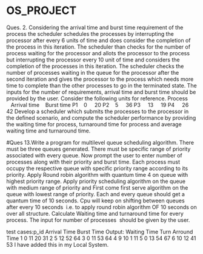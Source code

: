 # OS_PROJECT
Ques. 2. Considering the arrival time and burst time requirement of the process the scheduler schedules the processes by interrupting the processor after every 6 units of time and does consider the completion of the process in this iteration. The scheduler than checks for the number of process waiting for the processor and allots the processor to the process but interrupting the processor every 10 unit of time and considers the completion of the processes in this iteration. The scheduler checks the number of processes waiting in the queue for the processor after the second iteration and gives the processor to the process which needs more time to complete than the other processes to go in the terminated state.
The inputs for the number of requirements, arrival time and burst time should be provided by the user.
Consider the following units for reference.
Process    Arrival time    Burst time
P1   		     0    	         	20
P2   		     5    		        36
P3    		   13    	        	19
P4    		   26    		        42
Develop a scheduler which submits the processes to the processor in the defined scenario, and compute the scheduler performance by providing the waiting time for process, turnaround time for process and average waiting time and turnaround time.


#Ques 13.Write a program for multilevel queue scheduling algorithm. There must be three queues generated. There must be specific range of priority associated with every queue. Now prompt the user to enter number of processes along with their priority and burst time. Each process must occupy the respective queue with specific priority range according to its priority. Apply Round robin algorithm with quantum time 4 on queue with highest priority range. Apply priority scheduling algorithm on the queue with medium range of priority and First come first serve algorithm on the queue with lowest range of priority. Each and every queue should get a quantum time of 10 seconds. Cpu will keep on shifting between queues after every 10 seconds  i.e. to apply round robin algorithm OF 10 seconds on over all structure.
Calculate Waiting time and turnaround time for every process. The input for number of processes  should be given by the user.

test cases:p_id     Arrival Time   Burst Time      Output:  Waiting Time        Turn Arround Time
            1           0             11                        20                    31
            2           5             12                        52                    64
            3           0             11                        53                    64
            4           9             10                        1                     11
            5           0             13                        54                    67
            6           10            12                        41                    53 
I have added this in my Local System.
